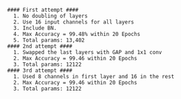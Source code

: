     #### First attempt ####
      1. No doubling of layers
      2. Use 16 input channels for all layers
      3. Include BN.
      4. Max Accuracy = 99.48% within 20 Epochs
      5. Total params: 13,402
    #### 2nd attempt ####
      1. Swapped the last layers with GAP and 1x1 conv
      2. Max Accuracy = 99.46 within 20 Epochs
      3. Total params: 12122
    #### 3rd attempt ####
      1. Used 8 channels in first layer and 16 in the rest
      2. Max Accuracy = 99.46 within 20 Epochs
      3. Total params: 12122
